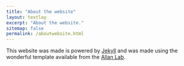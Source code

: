 ```yaml
---
title: "About the website"
layout: textlay
excerpt: "About the website."
sitemap: false
permalink: /aboutwebsite.html
---
```



This website was made is powered by [Jekyll](https://jekyllrb.com) and was made using the wonderful template available from the [Allan Lab](http://www.allanlab.org/aboutwebsite.html). 


